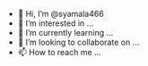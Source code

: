- 👋 Hi, I’m @syamala466
- 👀 I’m interested in ...
- 🌱 I’m currently learning ...
- 💞️ I’m looking to collaborate on ...
- 📫 How to reach me ...

<!---
syamala466/syamala466 is a ✨ special ✨ repository because its `README.md` (this file) appears on your GitHub profile.
You can click the Preview link to take a look at your changes.
--->
